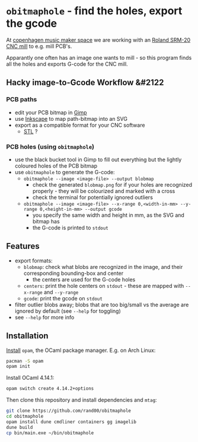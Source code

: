 # `obitmaphole` - find the holes, export the gcode 

At [copenhagen music maker space](https://musicmakerspace.dk/) we are working with an
[Roland SRM-20 CNC mill](https://musicmakerspace.dk/wiki/doku.php?id=cnc) to e.g.
mill PCB's.

Apparantly one often has an image one wants to mill - so this program finds all the
holes and exports G-code for the CNC mill.

## Hacky image-to-Gcode Workflow &#2122

### PCB paths 
* edit your PCB bitmap in [Gimp](https://www.gimp.org/downloads/)
* use [Inkscape](https://inkscape.org/) to map path-bitmap into an SVG
* export as a compatible format for your CNC software
  * [STL](https://en.wikipedia.org/wiki/STL_(file_format)) ?  

### PCB holes (using `obitmaphole`)
* use the black bucket tool in Gimp to fill out everything but the lightly coloured holes of the PCB bitmap
* use `obitmaphole` to generate the G-code:
  * `obitmaphole --image <image-file> --output blobmap`
    * check the generated `blobmap.png` for if your holes are recognized properly - they will be colourized and marked with a cross
    * check the terminal for potentially ignored outliers
  * `obitmaphole --image <image-file> --x-range 0,<width-in-mm> --y-range 0,<height-in-mm> --output gcode`
    * you specify the same width and height in mm, as the SVG and bitmap has
    * the G-code is printed to `stdout`

## Features

* export formats:
  * `blobmap`: check what blobs are recognized in the image, and their corresponding bounding-box and center
    * the centers are used for the G-code holes
  * `centers`: print the hole centers on `stdout` - these are mapped with `--x-range` and `--y-range`
  * `gcode`: print the gcode on `stdout` 
* filter outlier blobs away; blobs that are too big/small vs the average are ignored by default (see `--help` for toggling)
* see `--help` for more info

## Installation

[Install](https://opam.ocaml.org/doc/Install.html) `opam`, the OCaml package manager.
E.g. on Arch Linux:
```bash
pacman -S opam
opam init
```

Install OCaml 4.14.1:
```bash
opam switch create 4.14.2+options
```

Then clone this repository and install dependencies and `mtag`:
```bash
git clone https://github.com/rand00/obitmaphole
cd obitmaphole
opam install dune cmdliner containers gg imagelib 
dune build
cp bin/main.exe ~/bin/obitmaphole
```



